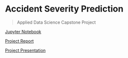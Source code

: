 # Accident Severity Prediction

> Applied Data Science Capstone Project

[Jupyter Notebook](https://github.com/qayyumkhanma/Coursera_Capstone/blob/main/Accident_Severity_Prediction_Notebook.ipynb)

[Project Report](https://github.com/qayyumkhanma/Coursera_Capstone/blob/main/Accident_Severity_Prediction_Report.pdf)

[Project Presentation](https://github.com/qayyumkhanma/Coursera_Capstone/blob/main/ACCIDENT%20SEVERITY%20PREDICTION.pdf)
